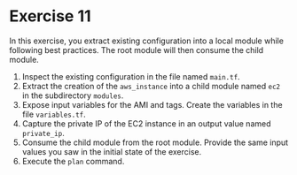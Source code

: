 # Exercise 11

In this exercise, you extract existing configuration into a local module while following best practices. The root module will then consume the child module.

1. Inspect the existing configuration in the file named `main.tf`.
2. Extract the creation of the `aws_instance` into a child module named `ec2` in the subdirectory `modules`.
3. Expose input variables for the AMI and tags. Create the variables in the file `variables.tf`.
4. Capture the private IP of the EC2 instance in an output value named `private_ip`.
5. Consume the child module from the root module. Provide the same input values you saw in the initial state of the exercise.
6. Execute the `plan` command.
